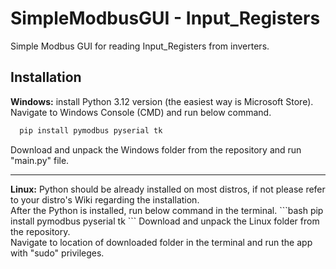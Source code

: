 # SimpleModbusGUI - Input_Registers

Simple Modbus GUI for reading Input_Registers from inverters.

## Installation

<b>Windows:</b> install Python 3.12 version (the easiest way is Microsoft Store).  <br>
Navigate to Windows Console (CMD) and run below command.
```bash
  pip install pymodbus pyserial tk
```
Download and unpack the Windows folder from the repository and run "main.py" file.
<hr>
<b>Linux:</b> Python should be already installed on most distros, if not please refer to your distro's Wiki regarding the installation.<br>
After the Python is installed, run below command in the terminal.
```bash
  pip install pymodbus pyserial tk
```
Download and unpack the Linux folder from the repository. <br>
Navigate to location of downloaded folder in the terminal and run the app with "sudo" privileges.
